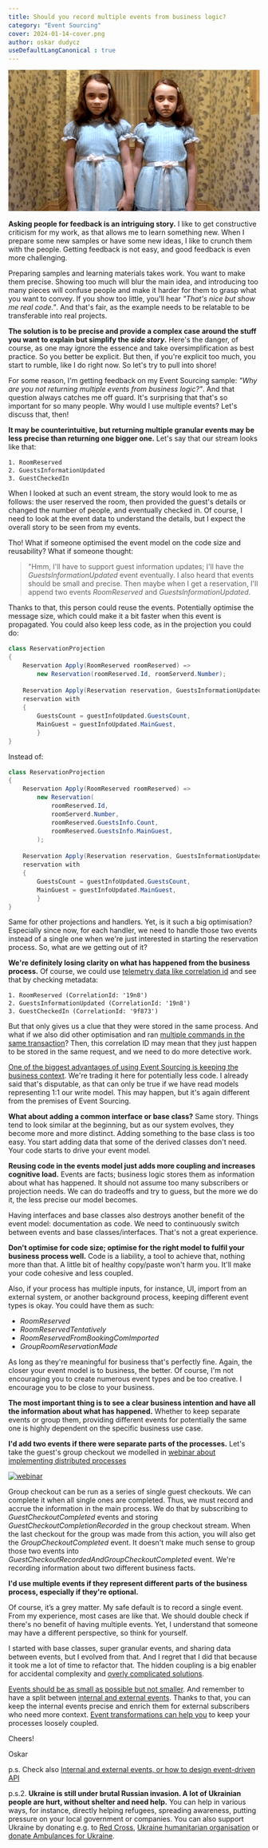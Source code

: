 ```yaml
---
title: Should you record multiple events from business logic?
category: "Event Sourcing"
cover: 2024-01-14-cover.png
author: oskar dudycz
useDefaultLangCanonical : true
---
```


![cover](2024-01-14-cover.png)

**Asking people for feedback is an intriguing story.** I like to get constructive criticism for my work, as that allows me to learn something new. When I prepare some new samples or have some new ideas, I like to crunch them with the people. Getting feedback is not easy, and good feedback is even more challenging.

Preparing samples and learning materials takes work. You want to make them precise. Showing too much will blur the main idea, and introducing too many pieces will confuse people and make it harder for them to grasp what you want to convey. If you show too little, you'll hear _"That's nice but show me real code."_. And that's fair, as the example needs to be relatable to be transferable into real projects.

**The solution is to be precise and provide a complex case around the stuff you want to explain but simplify the _side story_.** Here's the danger, of course, as one may ignore the essence and take oversimplification as best practice. So you better be explicit. But then, if you're explicit too much, you start to rumble, like I do right now. So let's try to pull into shore!

For some reason, I'm getting feedback on my Event Sourcing sample: _"Why are you not returning multiple events from business logic?"_. And that question always catches me off guard. It's surprising that that's so important for so many people. Why would I use multiple events? Let's discuss that, then!

**It may be counterintuitive, but returning multiple granular events may be less precise than returning one bigger one.** Let's say that our stream looks like that:

```
1. RoomReserved
2. GuestsInformationUpdated
3. GuestCheckedIn
```

When I looked at such an event stream, the story would look to me as follows: the user reserved the room, then provided the guest's details or changed the number of people, and eventually checked in. Of course, I need to look at the event data to understand the details, but I expect the overall story to be seen from my events.

Tho! What if someone optimised the event model on the code size and reusability? What if someone thought:

> "Hmm, I'll have to support guest information updates; I'll have the _GuestsInformationUpdated_ event eventually. I also heard that events should be small and precise. Then maybe when I get a reservation, I'll append two events _RoomReserved_ and _GuestsInformationUpdated_. 

Thanks to that, this person could reuse the events. Potentially optimise the message size, which could make it a bit faster when this event is propagated. You could also keep less code, as in the projection you could do:

```csharp
class ReservationProjection
{
    Reservation Apply(RoomReserved roomReserved) =>
        new Reservation(roomReserved.Id, roomServerd.Number);

    Reservation Apply(Reservation reservation, GuestsInformationUpdated guestInfoUpdated) =>
	reservation with 
	{
	    GuestsCount = guestInfoUpdated.GuestsCount,
	    MainGuest = guestInfoUpdated.MainGuest,
        }
}
```

Instead of:

```csharp
class ReservationProjection
{
    Reservation Apply(RoomReserved roomReserved) =>
        new Reservation(
            roomReserved.Id, 
            roomServerd.Number,
            roomReserved.GuestsInfo.Count,
            roomReserved.GuestsInfo.MainGuest,
        );

    Reservation Apply(Reservation reservation, GuestsInformationUpdated guestInfoUpdated) =>
	reservation with 
	{
	    GuestsCount = guestInfoUpdated.GuestsCount,
	    MainGuest = guestInfoUpdated.MainGuest,
        }
}
```
Same for other projections and handlers. Yet, is it such a big optimisation? Especially since now, for each handler, we need to handle those two events instead of a single one when we're just interested in starting the reservation process. So, what are we getting out of it? 

**We're definitely losing clarity on what has happened from the business process.** Of course, we could use [telemetry data like correlation id](/pl/set_up_opentelemetry_wtih_event_sourcing_and_marten/) and see that by checking metadata:

```
1. RoomReserved (CorrelationId: '19n8')
2. GuestsInformationUpdated (CorrelationId: '19n8')
3. GuestCheckedIn (CorrelationId: '9f873')
```

But that only gives us a clue that they were stored in the same process. And what if we also did other optimisation and ran [multiple commands in the same transaction](/pl/simple_transactional_command_orchestration/)? Then, this correlation ID may mean that they just happen to be stored in the same request, and we need to do more detective work.

[One of the biggest advantages of using Event Sourcing is keeping the business context](/pl/never_lose_data_with_event_sourcing/). We're trading it here for potentially less code. I already said that's disputable, as that can only be true if we have read models representing 1:1 our write model. This may happen, but it's again different from the premises of Event Sourcing.

**What about adding a common interface or base class?** Same story. Things tend to look similar at the beginning, but as our system evolves, they become more and more distinct. Adding something to the base class is too easy. You start adding data that some of the derived classes don't need. Your code starts to drive your event model. 

**Reusing code in the events model just adds more coupling and increases cognitive load.** Events are facts; business logic stores them as information about what has happened. It should not assume too many subscribers or projection needs. We can do tradeoffs and try to guess, but the more we do it, the less precise our model becomes. 

Having interfaces and base classes also destroys another benefit of the event model: documentation as code. We need to continuously switch between events and base classes/interfaces. That's not a great experience.

**Don't optimise for code size; optimise for the right model to fulfil your business process well.** Code is a liability, a tool to achieve that, nothing more than that. A little bit of healthy copy/paste won't harm you. It'll make your code cohesive and less coupled.

Also, if your process has multiple inputs, for instance, UI, import from an external system, or another background process, keeping different event types is okay. You could have them as such:
- _RoomReserved_
- _RoomReservedTentatively_
- _RoomReservedFromBookingComImported_
- _GroupRoomReservationMade_

As long as they're meaningful for business that's perfectly fine. Again, the closer your event model is to business, the better. Of course, I'm not encouraging you to create numerous event types and be too creative. I encourage you to be close to your business.

**The most important thing is to see a clear business intention and have all the information about what has happened.** Whether to keep separate events or group them, providing different events for potentially the same one is highly dependent on the specific business use case.

**I'd add two events if there were separate parts of the processes.** Let's take the guest's group checkout we modelled in [webinar about implementing distributed processes](https://www.architecture-weekly.com/p/webinar-3-implementing-distributed)

[![webinar](./2023-09-22-webinar.png)](https://www.architecture-weekly.com/p/webinar-3-implementing-distributed)

Group checkout can be run as a series of single guest checkouts. We can complete it when all single ones are completed. Thus, we must record and accrue the information in the main process. We do that by subscribing to _GuestCheckoutCompleted_ events and storing _GuestCheckoutCompletionRecorded_ in the group checkout stream. When the last checkout for the group was made from this action, you will also get the _GroupCheckoutCompleted_ event. It doesn't make much sense to group those two events into _GuestCheckoutRecordedAndGroupCheckoutCompleted_ event. We're recording information about two different business facts.

**I'd use multiple events if they represent different parts of the business process, especially if they're optional.**

Of course, it’s a grey matter. My safe default is to record a single event. From my experience, most cases are like that. We should double check if there's no benefit of having multiple events. Yet, I understand that someone may have a different perspective, so think for yourself.

I started with base classes, super granular events, and sharing data between events, but I evolved from that. And I regret that I did that because it took me a lot of time to refactor that. The hidden coupling is a big enabler for accidental complexity and [overly complicated solutions](/pl/how_to_solve_complicated_problems/).

[Events should be as small as possible but not smaller](/pl/events_should_be_as_small_as_possible/). And remember to have a split between [internal and external events](/pl/internal_external_events/). Thanks to that, you can keep the internal events precise and enrich them for external subscribers who need more context. [Event transformations can help you](/pl/event_transformations_and_loosely_coupling/) to keep your processes loosely coupled.

Cheers!

Oskar

p.s. Check also [Internal and external events, or how to design event-driven API](/pl/internal_external_events/)

p.s.2. **Ukraine is still under brutal Russian invasion. A lot of Ukrainian people are hurt, without shelter and need help.** You can help in various ways, for instance, directly helping refugees, spreading awareness, putting pressure on your local government or companies. You can also support Ukraine by donating e.g. to [Red Cross](https://www.icrc.org/pl/donate/ukraine), [Ukraine humanitarian organisation](https://savelife.in.ua/pl/donate/) or [donate Ambulances for Ukraine](https://www.gofundme.com/f/help-to-save-the-lives-of-civilians-in-a-war-zone).
